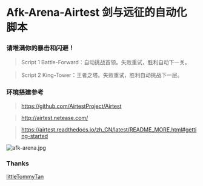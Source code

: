 # Afk-Arena-Airtest 剑与远征的自动化脚本

### 请堆满你的暴击和闪避！

> Script 1 Battle-Forward：自动挑战首领。失败重试，胜利自动下一关。

> Script 2 King-Tower：王者之塔。失败重试，胜利自动挑战下一层。

### 环境搭建参考
> https://github.com/AirtestProject/Airtest

> http://airtest.netease.com/

> https://airtest.readthedocs.io/zh_CN/latest/README_MORE.html#getting-started

![afk-arena.jpg](https://i.loli.net/2020/01/18/FVWJuALj2TCehXa.jpg)

### Thanks

[littleTommyTan](git@github.com:littleTommyTan/afk-arena-airtest.git)
